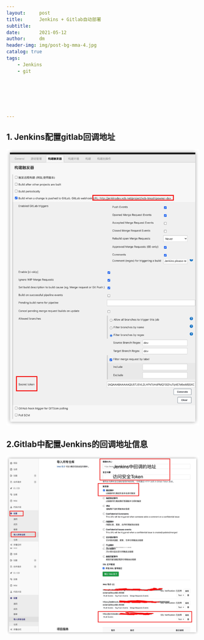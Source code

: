 ```yaml
---
layout:     post
title:      Jenkins + Gitlab自动部署
subtitle:   
date:       2021-05-12
author:     dm
header-img: img/post-bg-mma-4.jpg
catalog: true
tags:
	- Jenkins
    - git






---
```




## 1. Jenkins配置gitlab回调地址

![Jenkins配置gitlab自动部署](https://raw.githubusercontent.com/DongMing0103/MarkdownCloudImage/master/data/Jenkins%E9%85%8D%E7%BD%AEgitlab%E8%87%AA%E5%8A%A8%E9%83%A8%E7%BD%B2.jpg)



## 2.Gitlab中配置Jenkins的回调地址信息

![Gitlab配置Jenkins回调地址](https://raw.githubusercontent.com/DongMing0103/MarkdownCloudImage/master/data/Gitlab%E9%85%8D%E7%BD%AEJenkins.jpg)


